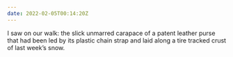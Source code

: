```yaml
---
date: 2022-02-05T00:14:20Z
---
```

I saw on our walk: the slick unmarred carapace of a patent leather purse that had been led by its plastic chain strap and laid along a tire tracked crust of last week’s snow.

<!-- type:text -->
